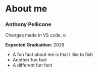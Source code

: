 # About me

### Anthony Pellicone

Changes made in VS code, o

**Expected Graduation:** 2026

- A fun fact about me is that I like to fish
- Another fun fact 
- A different fun fact

